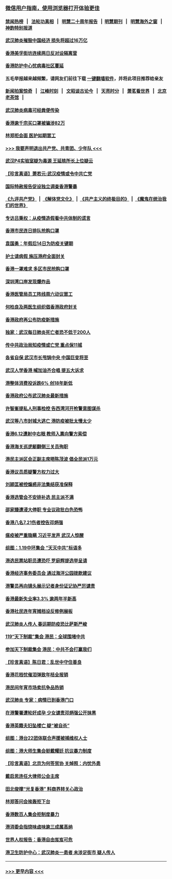 ### [微信用户指南，使用浏览器打开体验更佳](https://github.com/gfw-breaker/banned-news1/blob/master/indexes/wechat-guide.md?t=0)
#### [禁闻热榜](热点新闻.md?t=0)  &nbsp;&nbsp;|&nbsp;&nbsp; [法轮功真相](https://github.com/gfw-breaker/truth/blob/master/README.md?t=0) &nbsp;&nbsp;|&nbsp;&nbsp; [明慧二十周年报告](https://github.com/gfw-breaker/mh-reports/blob/master/README.md?t=0) &nbsp;&nbsp;|&nbsp;&nbsp;[明慧期刊](https://github.com/gfw-breaker/mh-qikan) &nbsp;&nbsp;|&nbsp;&nbsp; [明慧海外之窗](https://github.com/gfw-breaker/mh-news/blob/master/README.md?t=0) &nbsp;&nbsp;|&nbsp;&nbsp; [神韵特别报道](https://github.com/gfw-breaker/mh-news/blob/master/shenyun.md?t=0)
#### [武汉肺炎摧毁中国经济 损失将超过16万亿](../pages/nsc415/n11839723.md?t=02031322) 
#### [香港美孚街坊连续两日反对设隔离营](../pages/nsc415/n11839962.md?t=02031322) 
#### [香港防护中心忧病毒社区蔓延](../pages/nsc415/n11839933.md?t=02031322) 
#### 五毛举报越来越频繁，请网友们前往下载 [一键翻墙软件](https://github.com/gfw-breaker/ssr-accounts)，并将此项目推荐给亲友
#### [新闻拍案惊奇](https://github.com/gfw-breaker/banned-news1/blob/master/pages/link4.md) &nbsp;&nbsp;|&nbsp;&nbsp; [江峰时刻](https://github.com/gfw-breaker/banned-news1/blob/master/pages/link4.md) &nbsp;&nbsp;|&nbsp;&nbsp; [文昭谈古论今](https://github.com/gfw-breaker/banned-news1/blob/master/pages/link4.md) &nbsp;&nbsp;|&nbsp;&nbsp; [天亮时分](https://github.com/gfw-breaker/banned-news1/blob/master/pages/link4.md) &nbsp;&nbsp;|&nbsp;&nbsp; [萧茗看世界](https://github.com/gfw-breaker/banned-news1/blob/master/pages/link4.md) &nbsp;&nbsp;|&nbsp;&nbsp; [北京老茶馆](https://github.com/gfw-breaker/banned-news1/blob/master/pages/link4.md) &nbsp;&nbsp;|&nbsp;&nbsp; 
#### [武汉肺炎病毒可经粪便传染](../pages/nsc415/n11839939.md?t=02031322) 
#### [香港逾千宗买口罩被骗涉82万](../pages/nsc415/n11839914.md?t=02031322) 
#### [林郑拒会面 医护如期罢工](../pages/nsc415/n11839892.md?t=02031322) 
#### [>>> 我要声明退出共产党、共青团、少年队 <<<](https://github.com/begood0513/goodnews/blob/master/quit/letter.md) 
#### [武汉P4实验室疑为毒源 王延轶所长上位疑云](../pages/nsc415/n11835543.md?t=02031322) 
#### [【珍言真语】萧若元:武汉疫情或令中共亡党](../pages/nsc415/n11829394.md?t=02031322) 
#### [国际特赦报告促设独立调查香港警暴](../pages/nsc415/n11833845.md?t=02031322) 
#### [《九评共产党》](https://github.com/begood0513/9ping.md/blob/master/README.md) &nbsp;|&nbsp; [《解体党文化》](../../../../jtdwh.md/blob/master/README.md)  &nbsp;|&nbsp; [《共产主义的终极目的》](../../../../gczydzjmd.md/blob/master/README.md) &nbsp;|&nbsp; [《魔鬼在统治我们的世界》](../../../../mgztzwmdsj.md/blob/master/README.md) 
#### [专访吕秉权：从疫情造假看中共体制的谎言](../pages/nsc415/n11833813.md?t=02031322) 
#### [香港市民连日排队抢购口罩](../pages/nsc415/n11833794.md?t=02031322) 
#### [袁国勇：年假后14日为防疫关键期](../pages/nsc415/n11831088.md?t=02031322) 
#### [护士请病假 施压港府全面封关](../pages/nsc415/n11831030.md?t=02031322) 
#### [香港一罩难求 多区市民抢购口罩](../pages/nsc415/n11831002.md?t=02031322) 
#### [深圳湾口岸发现爆炸品](../pages/nsc415/n11828802.md?t=02031322) 
#### [香港医管局员工阵线周六动议罢工](../pages/nsc415/n11828762.md?t=02031322) 
#### [何柏良及两医生组织倡香港政府封关](../pages/nsc415/n11828749.md?t=02031322) 
#### [香港政府再公布防疫新措施](../pages/nsc415/n11828716.md?t=02031322) 
#### [独家：武汉每日肺炎死亡者恐不低于200人](../pages/nsc415/n11828240.md?t=02031322) 
#### [传中共政治局知疫情或亡党 重点保11城](../pages/nsc415/n11828145.md?t=02031322) 
#### [各省自保 武汉市长甩锅中央 中国巨变将至](../pages/nsc415/n11828021.md?t=02031322) 
#### [武汉人学香港 喊加油齐合唱 提五大诉求](../pages/nsc415/n11827046.md?t=02031322) 
#### [港整体消费投诉跌6% 创18年新低](../pages/nsc415/n11817280.md?t=02031322) 
#### [香港政府公布武汉肺炎最新措施](../pages/nsc415/n11817152.md?t=02031322) 
#### [许智峯提私人刑事检控 告西湾河开枪警意图谋杀](../pages/nsc415/n11817132.md?t=02031322) 
#### [武汉等八市封城大逃亡 港防疫被批太慢太少](../pages/nsc415/n11817058.md?t=02031322) 
#### [香港6.12遭射中右眼 教师入禀向警方索偿](../pages/nsc415/n11814678.md?t=02031322) 
#### [香港海关巡逻艇翻侧三关员殉职](../pages/nsc415/n11814604.md?t=02031322) 
#### [港民主派区会正副主席晤陈茂波 倡全民派1万元](../pages/nsc415/n11814582.md?t=02031322) 
#### [香港议员质疑警方权力过大](../pages/nsc415/n11814560.md?t=02031322) 
#### [刘颕匡被控煽惑非法集结获准保释](../pages/nsc415/n11811727.md?t=02031322) 
#### [香港选管会不安排补选 民主派不满](../pages/nsc415/n11811691.md?t=02031322) 
#### [邵家臻遭浸大停职 专业议政批白色恐怖](../pages/nsc415/n11811670.md?t=02031322) 
#### [香港八名7.21伤者控告邓炳强](../pages/nsc415/n11811623.md?t=02031322) 
#### [瘟疫被严重隐瞒 习近平发声 武汉人惊醒](../pages/nsc415/n11811186.md?t=02031322) 
#### [组图：1.19中环集会 “天灭中共”标语多](../pages/nsc415/n11809514.md?t=02031322) 
#### [港选民票站职员遭恐吓 罗庭辉提选举呈请](../pages/nsc415/n11808914.md?t=02031322) 
#### [香港经济事务委员会 通过海洋公园拨款建议](../pages/nsc415/n11808906.md?t=02031322) 
#### [港警员再向镜头展示记者身份证记协严厉谴责](../pages/nsc415/n11808888.md?t=02031322) 
#### [香港最新失业率3.3% 逾两年半新高](../pages/nsc415/n11808887.md?t=02031322) 
#### [香港社民连年宵摊档设反修例展板](../pages/nsc415/n11808857.md?t=02031322) 
#### [武汉肺炎人传人 春运期防疫恐比萨斯严峻](../pages/nsc415/n11808739.md?t=02031322) 
#### [119“天下制裁”集会 港民：全球围堵中共](../pages/nsc415/n11806318.md?t=02031322) 
#### [参加天下制裁集会 港民：中共不会打赢我们](../pages/nsc415/n11806596.md?t=02031322) 
#### [【珍言真语】陈日君：乱世中守住善良](../pages/nsc415/n11806247.md?t=02031322) 
#### [香港花档忧催泪弹致年桔全报销](../pages/nsc415/n11806130.md?t=02031322) 
#### [港民间年宵市场卖抗争品热销](../pages/nsc415/n11806073.md?t=02031322) 
#### [武汉肺炎 专家：病情已到香港门口](../pages/nsc415/n11806020.md?t=02031322) 
#### [在港警署遭轮奸成孕 少女谴责邓炳强公开抹黑](../pages/nsc415/n11805981.md?t=02031322) 
#### [香港英籍夫妇坠楼亡 疑“被自杀”](../pages/nsc415/n11805937.md?t=02031322) 
#### [组图：港台22团体联合声援被捕维权人士](../pages/nsc415/n11801834.md?t=02031322) 
#### [组图：港大师生集会挺戴耀廷 抗议暴力制度](../pages/nsc415/n11799298.md?t=02031322) 
#### [【珍言真语】北京为何签贸协 关焯照：内忧外患](../pages/nsc415/n11799790.md?t=02031322) 
#### [戴启思连任大律师公会主席](../pages/nsc415/n11799306.md?t=02031322) 
#### [田北俊撑“光复香港” 料商界转关心政治](../pages/nsc415/n11799287.md?t=02031322) 
#### [林郑答问会挨轰拒下台](../pages/nsc415/n11799261.md?t=02031322) 
#### [香港数百人集会拒制度暴力](../pages/nsc415/n11796941.md?t=02031322) 
#### [港消委会指烧味卤味逾三成属高纳](../pages/nsc415/n11796815.md?t=02031322) 
#### [世界人权报告：香港自由岌岌可危](../pages/nsc415/n11796873.md?t=02031322) 
#### [港卫生防护中心：武汉肺炎一患者 未涉足街市 疑人传人](../pages/nsc415/n11796789.md?t=02031322) 

----
#### [ >>> 更早内容 <<< ](../indexes/nsc415-earlier.md)
